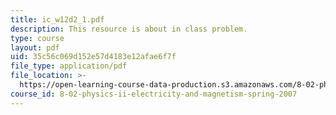 ```yaml
---
title: ic_w12d2_1.pdf
description: This resource is about in class problem.
type: course
layout: pdf
uid: 35c56c069d152e57d4183e12afae6f7f
file_type: application/pdf
file_location: >-
  https://open-learning-course-data-production.s3.amazonaws.com/8-02-physics-ii-electricity-and-magnetism-spring-2007/35c56c069d152e57d4183e12afae6f7f_ic_w12d2_1.pdf
course_id: 8-02-physics-ii-electricity-and-magnetism-spring-2007
---
```

